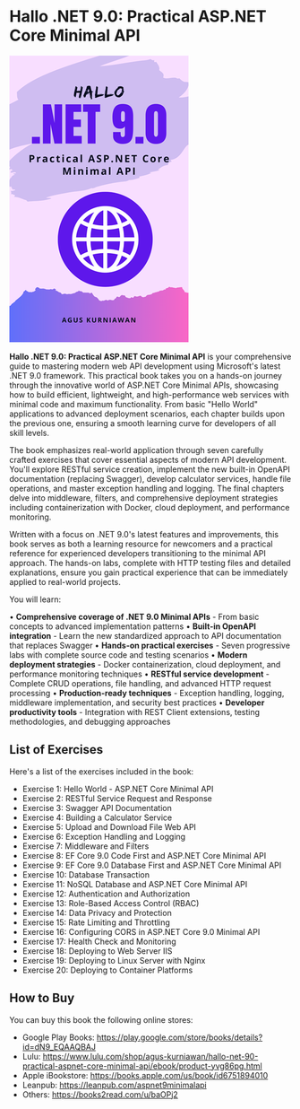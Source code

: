 # Hallo .NET 9.0: Practical ASP.NET Core Minimal API

<img src="images/thumbnail.png"  width="320">

**Hallo .NET 9.0: Practical ASP.NET Core Minimal API** is your comprehensive guide to mastering modern web API development using Microsoft's latest .NET 9.0 framework. This practical book takes you on a hands-on journey through the innovative world of ASP.NET Core Minimal APIs, showcasing how to build efficient, lightweight, and high-performance web services with minimal code and maximum functionality. From basic "Hello World" applications to advanced deployment scenarios, each chapter builds upon the previous one, ensuring a smooth learning curve for developers of all skill levels.

The book emphasizes real-world application through seven carefully crafted exercises that cover essential aspects of modern API development. You'll explore RESTful service creation, implement the new built-in OpenAPI documentation (replacing Swagger), develop calculator services, handle file operations, and master exception handling and logging. The final chapters delve into middleware, filters, and comprehensive deployment strategies including containerization with Docker, cloud deployment, and performance monitoring.

Written with a focus on .NET 9.0's latest features and improvements, this book serves as both a learning resource for newcomers and a practical reference for experienced developers transitioning to the minimal API approach. The hands-on labs, complete with HTTP testing files and detailed explanations, ensure you gain practical experience that can be immediately applied to real-world projects.

You will learn:

• **Comprehensive coverage of .NET 9.0 Minimal APIs** - From basic concepts to advanced implementation patterns
• **Built-in OpenAPI integration** - Learn the new standardized approach to API documentation that replaces Swagger
• **Hands-on practical exercises** - Seven progressive labs with complete source code and testing scenarios
• **Modern deployment strategies** - Docker containerization, cloud deployment, and performance monitoring techniques
• **RESTful service development** - Complete CRUD operations, file handling, and advanced HTTP request processing
• **Production-ready techniques** - Exception handling, logging, middleware implementation, and security best practices
• **Developer productivity tools** - Integration with REST Client extensions, testing methodologies, and debugging approaches


## List of Exercises

Here's a list of the exercises included in the book:

* Exercise 1: Hello World - ASP.NET Core Minimal API
* Exercise 2: RESTful Service Request and Response
* Exercise 3: Swagger API Documentation
* Exercise 4: Building a Calculator Service
* Exercise 5: Upload and Download File Web API
* Exercise 6: Exception Handling and Logging
* Exercise 7: Middleware and Filters
* Exercise 8: EF Core 9.0 Code First and ASP.NET Core Minimal API
* Exercise 9: EF Core 9.0 Database First and ASP.NET Core Minimal API
* Exercise 10: Database Transaction
* Exercise 11: NoSQL Database and ASP.NET Core Minimal API
* Exercise 12: Authentication and Authorization
* Exercise 13: Role-Based Access Control (RBAC)
* Exercise 14: Data Privacy and Protection
* Exercise 15: Rate Limiting and Throttling
* Exercise 16: Configuring CORS in ASP.NET Core 9.0 Minimal API
* Exercise 17: Health Check and Monitoring
* Exercise 18: Deploying to Web Server IIS
* Exercise 19: Deploying to Linux Server with Nginx
* Exercise 20: Deploying to Container Platforms

## How to Buy

You can buy this book the following online stores:

* Google Play Books: https://play.google.com/store/books/details?id=dN9_EQAAQBAJ
* Lulu: https://www.lulu.com/shop/agus-kurniawan/hallo-net-90-practical-aspnet-core-minimal-api/ebook/product-yvg86pg.html
* Apple iBookstore: https://books.apple.com/us/book/id6751894010
* Leanpub: https://leanpub.com/aspnet9minimalapi 
* Others: https://books2read.com/u/baOPj2 
